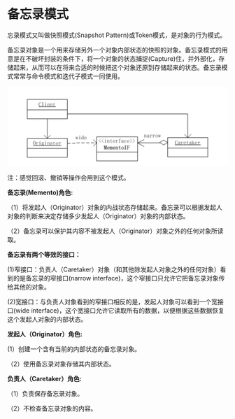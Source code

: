 # 备忘录模式

忘录模式又叫做快照模式(Snapshot Pattern)或Token模式，是对象的行为模式。

备忘录对象是一个用来存储另外一个对象内部状态的快照的对象。备忘录模式的用意是在不破坏封装的条件下，将一个对象的状态捕捉(Capture)住，并外部化，存储起来，从而可以在将来合适的时候把这个对象还原到存储起来的状态。备忘录模式常常与命令模式和迭代子模式一同使用。

![备忘录模式](../../images/备忘录模式.png)

注：感觉回滚、撤销等操作会用到这个模式。

**备忘录(Memento)角色:**

（1）将发起人（Originator）对象的内战状态存储起来。备忘录可以根据发起人对象的判断来决定存储多少发起人（Originator）对象的内部状态。

（2）备忘录可以保护其内容不被发起人（Originator）对象之外的任何对象所读取。

**备忘录有两个等效的接口：**

(1)窄接口：负责人（Caretaker）对象（和其他除发起人对象之外的任何对象）看到的是备忘录的窄接口(narrow interface)，这个窄接口只允许它把备忘录对象传给其他的对象。

(2)宽接口：与负责人对象看到的窄接口相反的是，发起人对象可以看到一个宽接口(wide interface)，这个宽接口允许它读取所有的数据，以便根据这些数据恢复这个发起人对象的内部状态。

**发起人（Originator）角色:**

(1）创建一个含有当前的内部状态的备忘录对象。

（2）使用备忘录对象存储其内部状态。

**负责人（Caretaker）角色:**

（1）负责保存备忘录对象。

（2）不检查备忘录对象的内容。
